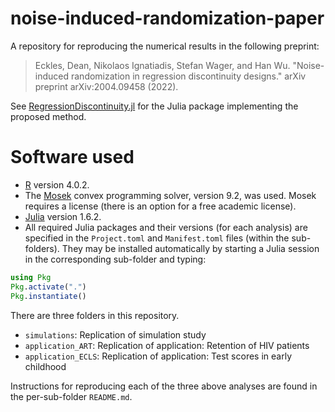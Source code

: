 # noise-induced-randomization-paper

A repository for reproducing the numerical results in the following preprint:

  >Eckles, Dean, Nikolaos Ignatiadis, Stefan Wager, and Han Wu. "Noise-induced randomization in regression discontinuity designs." arXiv preprint arXiv:2004.09458 (2022).

See [RegressionDiscontinuity.jl](https://github.com/nignatiadis/RegressionDiscontinuity.jl) for the Julia package implementing the proposed method.




# Software used

* [R](https://www.r-project.org/) version 4.0.2.
* The [Mosek](https://www.mosek.com/) convex programming solver, version 9.2, was used. Mosek requires a license (there is an option for a free academic license).
* [Julia](https://julialang.org/) version 1.6.2.
* All required Julia packages and their versions (for each analysis) are specified in the `Project.toml` and `Manifest.toml` files (within the sub-folders). They may be installed automatically by starting a Julia session in the corresponding sub-folder and typing:
```julia
using Pkg
Pkg.activate(".")
Pkg.instantiate()
```

There are three folders in this repository.

* `simulations`: Replication of simulation study
* `application_ART`: Replication of application: Retention of HIV patients
* `application_ECLS`: Replication of application: Test scores in early childhood

Instructions for reproducing each of the three above analyses are found in the per-sub-folder `README.md`.




